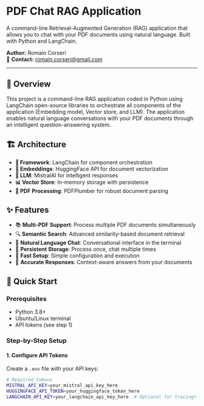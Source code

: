 #  PDF Chat RAG Application

A command-line Retrieval-Augmented Generation (RAG) application that allows you to chat with your PDF documents using natural language. Built with Python and LangChain.

**Author:** Romain Corseri  
📧 **Contact:** romain.corseri@gmail.com

---

## 🎯 Overview

This project is a command-line RAG application coded in Python using LangChain open-source libraries to orchestrate all components of the application (Embedding model, Vector store, and LLM). The application enables natural language conversations with your PDF documents through an intelligent question-answering system.

## 🏗️ Architecture

- **🔗 Framework**: LangChain for component orchestration
- **🤗 Embeddings**: HuggingFace API for document vectorization  
- **🧠 LLM**: MistralAI for intelligent responses
- **📊 Vector Store**: In-memory storage with persistence
- **📄 PDF Processing**: PDFPlumber for robust document parsing

## ✨ Features

- 📚 **Multi-PDF Support**: Process multiple PDF documents simultaneously
- 🔍 **Semantic Search**: Advanced similarity-based document retrieval
- 💬 **Natural Language Chat**: Conversational interface in the terminal
- 💾 **Persistent Storage**: Process once, chat multiple times
- 🚀 **Fast Setup**: Simple configuration and execution
- 🎯 **Accurate Responses**: Context-aware answers from your documents

## 🚀 Quick Start

### Prerequisites
- Python 3.8+
- Ubuntu/Linux terminal
- API tokens (see step 1)

### Step-by-Step Setup

#### 1. **Configure API Tokens**
Create a `.env` file with your API keys:
```bash
# Required tokens
MISTRAL_API_KEY=your_mistral_api_key_here
HUGGINGFACE_API_TOKEN=your_huggingface_token_here
LANGCHAIN_API_KEY=your_langchain_api_key_here  # Optional for tracing• "What are the inclination and azimuth values at 145.90m MD?"
